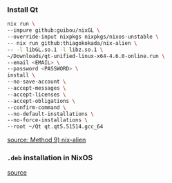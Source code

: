 ### Install Qt

``` bash
nix run \
--impure github:guibou/nixGL \
--override-input nixpkgs nixpkgs/nixos-unstable \
-- nix run github:thiagokokada/nix-alien \
-- -l libGL.so.1 -l libz.so.1 \
~/Downloads/qt-unified-linux-x64-4.6.0-online.run \
--email <EMAIL> \
--password <PASSWORD> \
install \
--no-save-account \
--accept-messages \
--accept-licenses \
--accept-obligations \
--confirm-command \
--no-default-installations \
--no-force-installations \
--root ~/Qt qt.qt5.51514.gcc_64
```
[source: Method 9\) nix-alien](https://unix.stackexchange.com/a/522823)


### `.deb` installation in NixOS
[source](https://reflexivereflection.com/posts/2015-02-28-deb-installation-nixos.html)
